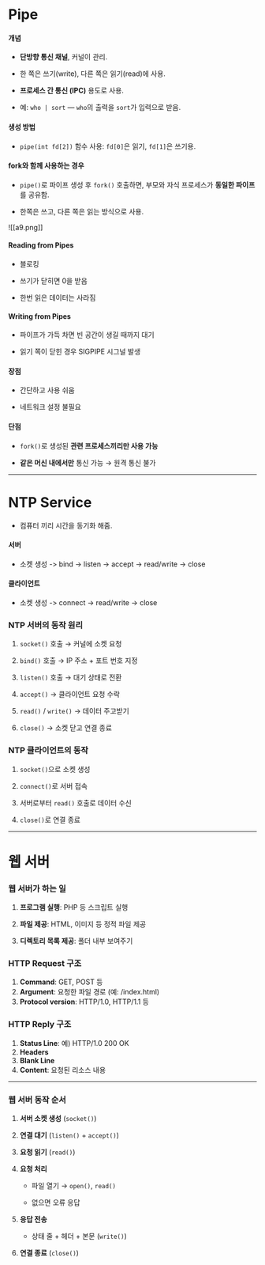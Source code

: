 # Pipe
#### 개념

- **단방향 통신 채널**, 커널이 관리.
    
- 한 쪽은 쓰기(write), 다른 쪽은 읽기(read)에 사용.
    
- **프로세스 간 통신 (IPC)** 용도로 사용.
    
- 예: `who | sort` — `who`의 출력을 `sort`가 입력으로 받음.

#### 생성 방법

- `pipe(int fd[2])` 함수 사용: `fd[0]`은 읽기, `fd[1]`은 쓰기용.

#### fork와 함께 사용하는 경우

- `pipe()`로 파이프 생성 후 `fork()` 호출하면, 부모와 자식 프로세스가 **동일한 파이프**를 공유함.
    
- 한쪽은 쓰고, 다른 쪽은 읽는 방식으로 사용.

![[a9.png]]

#### Reading from Pipes

- 블로킹
	
- 쓰기가 닫히면 0을 받음
	
- 한번 읽은 데이터는 사라짐

#### Writing from Pipes

- 파이프가 가득 차면 빈 공간이 생길 때까지 대기
	
- 읽기 쪽이 닫힌 경우 SIGPIPE 시그널 발생

#### 장점

- 간단하고 사용 쉬움
    
- 네트워크 설정 불필요

#### 단점

- `fork()`로 생성된 **관련 프로세스끼리만 사용 가능**
    
- **같은 머신 내에서만** 통신 가능 → 원격 통신 불가

---
# NTP Service

- 컴퓨터 끼리 시간을 동기화 해줌.

#### 서버

- 소켓 생성 -> bind -> listen -> accept -> read/write -> close

#### 클라이언트

- 소켓 생성 -> connect -> read/write -> close

### NTP 서버의 동작 원리

1. `socket()` 호출 → 커널에 소켓 요청
    
2. `bind()` 호출 → IP 주소 + 포트 번호 지정
    
3. `listen()` 호출 → 대기 상태로 전환
    
4. `accept()` → 클라이언트 요청 수락
    
5. `read()` / `write()` → 데이터 주고받기
    
6. `close()` → 소켓 닫고 연결 종료

### NTP 클라이언트의 동작

1. `socket()`으로 소켓 생성
    
2. `connect()`로 서버 접속
    
3. 서버로부터 `read()` 호출로 데이터 수신
    
4. `close()`로 연결 종료

---

# 웹 서버

### 웹 서버가 하는 일

1. **프로그램 실행**: PHP 등 스크립트 실행
    
2. **파일 제공**: HTML, 이미지 등 정적 파일 제공
    
3. **디렉토리 목록 제공**: 폴더 내부 보여주기

### HTTP Request 구조

1. **Command**: GET, POST 등
2. **Argument**: 요청한 파일 경로 (예: /index.html)
3. **Protocol version**: HTTP/1.0, HTTP/1.1 등

### HTTP Reply 구조

1. **Status Line**: 예) HTTP/1.0 200 OK
2. **Headers**
3. **Blank Line**
4. **Content**: 요청된 리소스 내용

---

### 웹 서버 동작 순서

1. **서버 소켓 생성** (`socket()`)
    
2. **연결 대기** (`listen()` + `accept()`)
    
3. **요청 읽기** (`read()`)
    
4. **요청 처리**
    
    - 파일 열기 → `open()`, `read()`
        
    - 없으면 오류 응답
    
5. **응답 전송**
    
    - 상태 줄 + 헤더 + 본문 (`write()`)
    
6. **연결 종료** (`close()`)